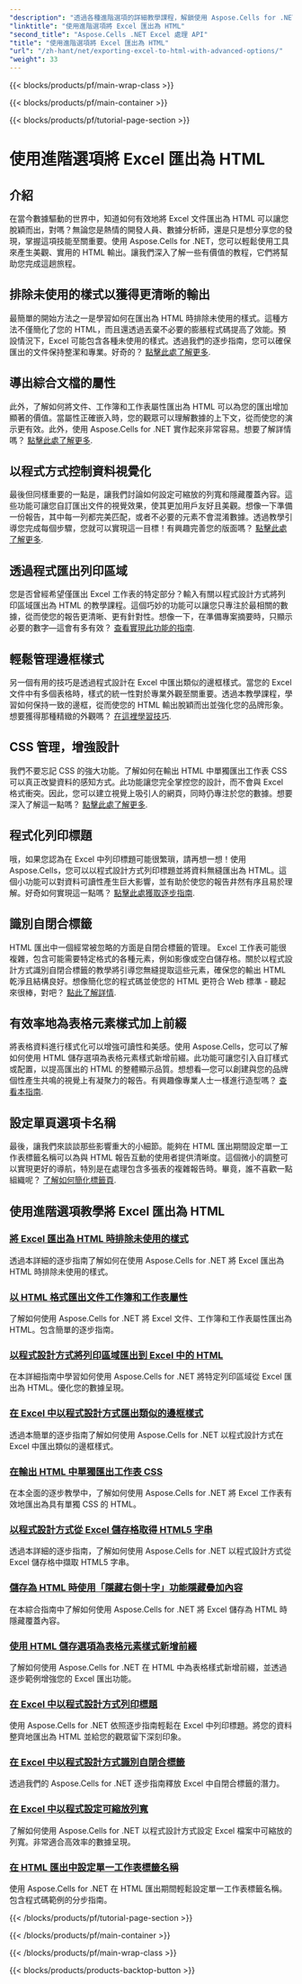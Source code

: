 ```yaml
---
"description": "透過各種進階選項的詳細教學課程，解鎖使用 Aspose.Cells for .NET 將 Excel 匯出為 HTML 的寶貴見解，增強您的文件匯出功能。"
"linktitle": "使用進階選項將 Excel 匯出為 HTML"
"second_title": "Aspose.Cells .NET Excel 處理 API"
"title": "使用進階選項將 Excel 匯出為 HTML"
"url": "/zh-hant/net/exporting-excel-to-html-with-advanced-options/"
"weight": 33
---
```


{{< blocks/products/pf/main-wrap-class >}}

{{< blocks/products/pf/main-container >}}

{{< blocks/products/pf/tutorial-page-section >}}

# 使用進階選項將 Excel 匯出為 HTML

## 介紹

在當今數據驅動的世界中，知道如何有效地將 Excel 文件匯出為 HTML 可以讓您脫穎而出，對嗎？無論您是熱情的開發人員、數據分析師，還是只是想分享您的發現，掌握這項技能至關重要。使用 Aspose.Cells for .NET，您可以輕鬆使用工具來產生美觀、實用的 HTML 輸出。讓我們深入了解一些有價值的教程，它們將幫助您完成這趟旅程。

## 排除未使用的樣式以獲得更清晰的輸出

最簡單的開始方法之一是學習如何在匯出為 HTML 時排除未使用的樣式。這種方法不僅簡化了您的 HTML，而且還透過丟棄不必要的膨脹程式碼提高了效能。預設情況下，Excel 可能包含各種未使用的樣式。透過我們的逐步指南，您可以確保匯出的文件保持整潔和專業。好奇的？ [點擊此處了解更多](./excluding-unused-styles/).

## 導出綜合文檔的屬性

此外，了解如何將文件、工作簿和工作表屬性匯出為 HTML 可以為您的匯出增加顯著的價值。當屬性正確嵌入時，您的觀眾可以理解數據的上下文，從而使您的演示更有效。此外，使用 Aspose.Cells for .NET 實作起來非常容易。想要了解詳情嗎？ [點擊此處了解更多](./exporting-document-workbook-and-worksheet-properties/).

## 以程式方式控制資料視覺化

最後但同樣重要的一點是，讓我們討論如何設定可縮放的列寬和隱藏覆蓋內容。這些功能可讓您自訂匯出文件的視覺效果，使其更加用戶友好且美觀。想像一下準備一份報告，其中每一列都完美匹配，或者不必要的元素不會混淆數據。透過教學引導您完成每個步驟，您就可以實現這一目標！有興趣完善您的版面嗎？ [點擊此處了解更多](./setting-scalable-column-width/).

## 透過程式匯出列印區域

您是否曾經希望僅匯出 Excel 工作表的特定部分？輸入有關以程式設計方式將列印區域匯出為 HTML 的教學課程。這個巧妙的功能可以讓您只專注於最相關的數據，從而使您的報告更清晰、更有針對性。想像一下，在準備專案摘要時，只顯示必要的數字—這會有多有效？ [查看實現此功能的指南](./exporting-print-area/).

## 輕鬆管理邊框樣式

另一個有用的技巧是透過程式設計在 Excel 中匯出類似的邊框樣式。當您的 Excel 文件中有多個表格時，樣式的統一性對於專業外觀至關重要。透過本教學課程，學習如何保持一致的邊框，從而使您的 HTML 輸出脫穎而出並強化您的品牌形象。想要獲得那種精緻的外觀嗎？ [在這裡學習技巧](./exporting-similar-border-style/).

## CSS 管理，增強設計

我們不要忘記 CSS 的強大功能。了解如何在輸出 HTML 中單獨匯出工作表 CSS 可以真正改變資料的感知方式。此功能讓您完全掌控您的設計，而不會與 Excel 格式衝突。因此，您可以建立視覺上吸引人的網頁，同時仍專注於您的數據。想要深入了解這一點嗎？ [點擊此處了解更多](./exporting-worksheet-css-separately/).

## 程式化列印標題

哦，如果您認為在 Excel 中列印標題可能很繁瑣，請再想一想！使用 Aspose.Cells，您可以以程式設計方式列印標題並將資料無縫匯出為 HTML。這個小功能可以對資料可讀性產生巨大影響，並有助於使您的報告井然有序且易於理解。好奇如何實現這一點嗎？ [點擊此處獲取逐步指南](./printing-headings/).

## 識別自閉合標籤

HTML 匯出中一個經常被忽略的方面是自閉合標籤的管理。 Excel 工作表可能很複雜，包含可能需要特定格式的各種元素，例如影像或空白儲存格。關於以程式設計方式識別自閉合標籤的教學將引導您無縫提取這些元素，確保您的輸出 HTML 乾淨且結構良好。想像簡化您的程式碼並使您的 HTML 更符合 Web 標準 - 聽起來很棒，對吧？ [點此了解詳情](./recognizing-self-closing-tags/).

## 有效率地為表格元素樣式加上前綴

將表格資料進行樣式化可以增強可讀性和美感。使用 Aspose.Cells，您可以了解如何使用 HTML 儲存選項為表格元素樣式新增前綴。此功能可讓您引入自訂樣式或配置，以提高匯出的 HTML 的整體顯示品質。想想看—您可以創建與您的品牌個性產生共鳴的視覺上有凝聚力的報告。有興趣像專業人士一樣進行造型嗎？ [查看本指南](./prefixing-table-elements-styles/).

## 設定單頁選項卡名稱

最後，讓我們來談談那些影響重大的小細節。能夠在 HTML 匯出期間設定單一工作表標籤名稱可以為與 HTML 報告互動的使用者提供清晰度。這個微小的調整可以實現更好的導航，特別是在處理包含多張表的複雜報告時。畢竟，誰不喜歡一點組織呢？ [了解如何簡化標籤頁](./setting-single-sheet-tab-name/).


## 使用進階選項教學將 Excel 匯出為 HTML
### [將 Excel 匯出為 HTML 時排除未使用的樣式](./excluding-unused-styles/)
透過本詳細的逐步指南了解如何在使用 Aspose.Cells for .NET 將 Excel 匯出為 HTML 時排除未使用的樣式。
### [以 HTML 格式匯出文件工作簿和工作表屬性](./exporting-document-workbook-and-worksheet-properties/)
了解如何使用 Aspose.Cells for .NET 將 Excel 文件、工作簿和工作表屬性匯出為 HTML。包含簡單的逐步指南。
### [以程式設計方式將列印區域匯出到 Excel 中的 HTML](./exporting-print-area/)
在本詳細指南中學習如何使用 Aspose.Cells for .NET 將特定列印區域從 Excel 匯出為 HTML。優化您的數據呈現。
### [在 Excel 中以程式設計方式匯出類似的邊框樣式](./exporting-similar-border-style/)
透過本簡單的逐步指南了解如何使用 Aspose.Cells for .NET 以程式設計方式在 Excel 中匯出類似的邊框樣式。
### [在輸出 HTML 中單獨匯出工作表 CSS](./exporting-worksheet-css-separately/)
在本全面的逐步教學中，了解如何使用 Aspose.Cells for .NET 將 Excel 工作表有效地匯出為具有單獨 CSS 的 HTML。
### [以程式設計方式從 Excel 儲存格取得 HTML5 字串](./getting-html5-string-from-cell/)
透過本詳細的逐步指南，了解如何使用 Aspose.Cells for .NET 以程式設計方式從 Excel 儲存格中擷取 HTML5 字串。
### [儲存為 HTML 時使用「隱藏右側十字」功能隱藏疊加內容](./hiding-overlaid-content-with-cross-hide-right/)
在本綜合指南中了解如何使用 Aspose.Cells for .NET 將 Excel 儲存為 HTML 時隱藏覆蓋內容。
### [使用 HTML 儲存選項為表格元素樣式新增前綴](./prefixing-table-elements-styles/)
了解如何使用 Aspose.Cells for .NET 在 HTML 中為表格樣式新增前綴，並透過逐步範例增強您的 Excel 匯出功能。
### [在 Excel 中以程式設計方式列印標題](./printing-headings/)
使用 Aspose.Cells for .NET 依照逐步指南輕鬆在 Excel 中列印標題。將您的資料整齊地匯出為 HTML 並給您的觀眾留下深刻印象。
### [在 Excel 中以程式設計方式識別自閉合標籤](./recognizing-self-closing-tags/)
透過我們的 Aspose.Cells for .NET 逐步指南釋放 Excel 中自閉合標籤的潛力。
### [在 Excel 中以程式設定可縮放列寬](./setting-scalable-column-width/)
了解如何使用 Aspose.Cells for .NET 以程式設計方式設定 Excel 檔案中可縮放的列寬。非常適合高效率的數據呈現。
### [在 HTML 匯出中設定單一工作表標籤名稱](./setting-single-sheet-tab-name/)
使用 Aspose.Cells for .NET 在 HTML 匯出期間輕鬆設定單一工作表標籤名稱。包含程式碼範例的分步指南。

{{< /blocks/products/pf/tutorial-page-section >}}

{{< /blocks/products/pf/main-container >}}

{{< /blocks/products/pf/main-wrap-class >}}

{{< blocks/products/products-backtop-button >}}